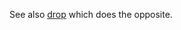 See also [drop](https://github.com/ReneNyffenegger/about-SAS/blob/master/programming/statements/drop/README.md) which does the opposite.
